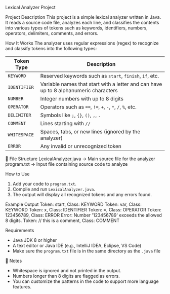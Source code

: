 Lexical Analyzer Project

Project Description
This project is a simple lexical analyzer written in Java. It reads a source code file, analyzes each line, and classifies the contents into various types of tokens such as keywords, identifiers, numbers, operators, delimiters, comments, and errors.



How It Works
The analyzer uses regular expressions (regex) to recognize and classify tokens into the following types:

| Token Type    | Description                                              |
|---------------|----------------------------------------------------------|
| `KEYWORD`     | Reserved keywords such as `start`, `finish`, `if`, etc. |
| `IDENTIFIER`  | Variable names that start with a letter and can have up to 8 alphanumeric characters |
| `NUMBER`      | Integer numbers with up to 8 digits                      |
| `OPERATOR`    | Operators such as `==`, `!=`, `+`, `-`, `*`, `/`, `%`, etc. |
| `DELIMITER`   | Symbols like `;`, `{}`, `()`, `,`, `.`                   |
| `COMMENT`     | Lines starting with `//`                                 |
| `WHITESPACE`  | Spaces, tabs, or new lines (ignored by the analyzer)     |
| `ERROR`       | Any invalid or unrecognized token                        |



📂 File Structure
LexicalAnalyzer.java -> Main source file for the analyzer
program.txt -> Input file containing source code to analyze



How to Use

1. Add your code to `program.txt`.  
2. Compile and run `LexicalAnalyzer.java`.  
3. The output will display all recognized tokens and any errors found.



Example Output
Token: start, Class: KEYWORD
Token: var, Class: KEYWORD
Token: x, Class: IDENTIFIER
Token: =, Class: OPERATOR
Token: 123456789, Class: ERROR
Error: Number '123456789' exceeds the allowed 8 digits.
Token: // this is a comment, Class: COMMENT



Requirements

- Java JDK 8 or higher  
- A text editor or Java IDE (e.g., IntelliJ IDEA, Eclipse, VS Code)  
- Make sure the `program.txt` file is in the same directory as the `.java` file



🧾 Notes

- Whitespace is ignored and not printed in the output.
- Numbers longer than 8 digits are flagged as errors.
- You can customize the patterns in the code to support more language features.
